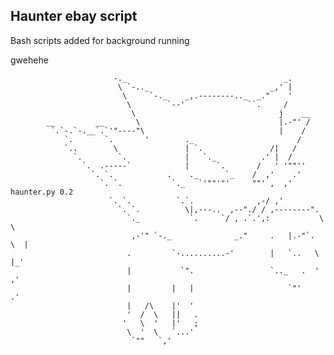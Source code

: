 ## Haunter ebay script
Bash scripts added for background running

gwehehe




                           -._                                   _.
                            \ `-.._                           _,' |
                             \     `-._    _,.--------.._  _."    '
                              \        `--'              ``.     /
                               \                                j    __
            __         __       \                               |.-"' /
             `.`-.`-.__`.`'"----"\                              |    /
                `.       `.       '        ._                       /
                `..        \               | `.               /|   /
                  `.        `.             |   `._          .' |  /
                    `.  .-----`            |      `.       /   ' '""''
                      `. `.            .    ._      `_    /  ,'    .'
                        `. `.           `._   `'""'"'     ""' ,  ,'   haunter.py 0.2
                          `. `.          `.`.              ,-/ ,'
                            `. `.          \|,---..  ,--"./ / ,--------".
                              `._           `.     `/ , .`.',:           \  \
                               ,-'" `-._              _."     .   |.-"`.   \  |
                              .         `-..........-'        |   `..   \   |_'
                              |           `".                 `.._   .  '  ,'
                              |         |   |                     `"'    .'
                              |   /\    |'  '
                              '  /  \   ||   .
                             '   \  '   |'   ;
                              \  '  \   `...'
                               `""   `,'
            

